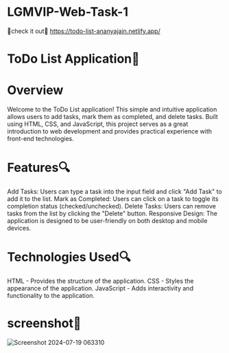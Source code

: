 # LGMVIP-Web-Task-1
🚀check it out🚀 https://todo-list-ananyajain.netlify.app/

# ToDo List Application🌟
# Overview
Welcome to the ToDo List application! This simple and intuitive application allows users to add tasks, mark them as completed, and delete tasks. Built using HTML, CSS, and JavaScript, this project serves as a great introduction to web development and provides practical experience with front-end technologies.

# Features🔍
Add Tasks: Users can type a task into the input field and click "Add Task" to add it to the list.
Mark as Completed: Users can click on a task to toggle its completion status (checked/unchecked).
Delete Tasks: Users can remove tasks from the list by clicking the "Delete" button.
Responsive Design: The application is designed to be user-friendly on both desktop and mobile devices.

# Technologies Used🔍
HTML - Provides the structure of the application.
CSS - Styles the appearance of the application.
JavaScript - Adds interactivity and functionality to the application.

# screenshot🌟
![Screenshot 2024-07-19 063310](https://github.com/user-attachments/assets/f7f1d154-8af8-48c0-8d70-abff7884651b)
